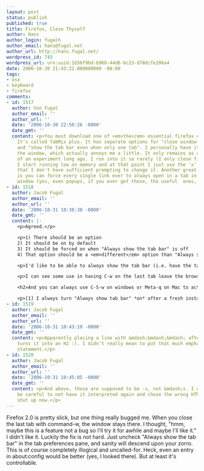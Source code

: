 ```yaml
---
layout: post
status: publish
published: true
title: Firefox, Close Thyself
author: Hans
author_login: fugalh
author_email: hans@fugal.net
author_url: http://hans.fugal.net/
wordpress_id: 743
wordpress_url: urn:uuid:1b56f96d-b968-44d6-bc23-d78dcfe208a4
date: 2006-10-30 21:43:22.000000000 -08:00
tags:
- osx
- keyboard
- firefox
comments:
- id: 1517
  author: Von Fugal
  author_email: ''
  author_url: ''
  date: '2006-10-30 22:50:26 -0800'
  date_gmt: ''
  content: <p>You must download one of <em>the</em> essential firefox extensions.
    It's called TabMix plus. It has seperate options for "close window with last tab"
    and "show the tab bar even when only one tab". I personally have it not close
    the window, which actually annoys me a little. It only remains as an artifact
    of an experiment long ago. I run into it so rarely (I only close firefox when
    I start running low on memory and at that point I just use the 'x' or Meta-w)
    that I don't have sufficient prompting to change it. Another great option in TabMix
    is you can force every single link ever to always open in a tab in the existing
    window (yes, even popups, if you ever get those, the useful  ones, too).</p>
- id: 1518
  author: Jacob Fugal
  author_email: ''
  author_url: ''
  date: '2006-10-31 10:38:38 -0800'
  date_gmt: ''
  content: |-
    <p>Agreed.</p>

    <p>1) There should be an option
    2) It should be on by default
    3) It should be forced on when "Always show the tab bar" is off
    4) That option should be a <em>different</em> option than "Always show the tab bar".</p>

    <p>I'd like to be able to always show the tab bar (i.e. have the tab bar when there's only one tab open[1]), yet also close the window when I close the last tab.</p>

    <p>I can see some use in having C-w on the last tab leave the browser open, however. I have a bookmark folder for all the comics I read daily. I "Open in Tabs", then C-w each as I read through them. Once I hit the end I'd be presented with a blank browser where I can Meta-Home to get to my home page, rather than needing to reopen it. In fact, IIRC this is the behavior on my Mac already (not at home to verify).</p>

    <h2>And you can always use C-S-w on windows or Meta-q on Mac to actually close the full application.</h2>

    <p>[1] I always turn "Always show tab bar" *on* after a fresh install -- the constant resizing of the window decoration when I go from one to two tabs or two to one tab gets on my nerves.</p>
- id: 1519
  author: Jacob Fugal
  author_email: ''
  author_url: ''
  date: '2006-10-31 10:43:19 -0800'
  date_gmt: ''
  content: <p>Apparently placing a line with &mdash;&mdash;&mdash; after a paragraph
    turns it into an H2 :). I didn't really mean to put that much emphasis on my last
    statement.</p>
- id: 1520
  author: Jacob Fugal
  author_email: ''
  author_url: ''
  date: '2006-10-31 10:45:05 -0800'
  date_gmt: ''
  content: <p>And above, those are supposed to be -s, not &mdash;s. I was trying to
    be careful to not have it interpreted again and chose the wrong HTML entity. I'll
    shut up now.</p>
---
```

<p>Firefox 2.0 is pretty slick, but one thing really bugged me. When you close the
last tab with command-w, the window stays there. I thought, "hmm, maybe this is
a feature not a bug so I'll try it for awhile and maybe I'll like it." I didn't
like it. Luckily the fix is not hard. Just uncheck "Always show the tab bar" in
the tab preferences pane, and sanity will descend upon your zorro. This is of
course completely illogical and uncalled-for. Heck, even an entry in
about:config would be better (yes, I looked there). But at least it's
controllable. </p>
